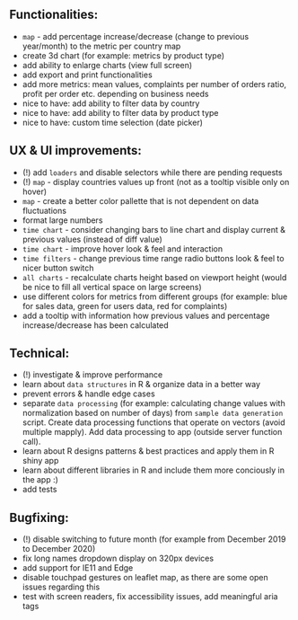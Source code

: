 ## Functionalities:
- `map` - add percentage increase/decrease (change to previous year/month) to the metric per country map
- create 3d chart (for example: metrics by product type)
- add ability to enlarge charts (view full screen)
- add export and print functionalities
- add more metrics: mean values, complaints per number of orders ratio, profit per order etc. depending on business needs
- nice to have: add ability to filter data by country
- nice to have: add ability to filter data by product type
- nice to have: custom time selection (date picker)

## UX & UI improvements:
- (!) add `loaders` and disable selectors while there are pending requests
- (!) `map` - display countries values up front (not as a tooltip visible only on hover)
- `map` - create a better color pallette that is not dependent on data fluctuations
- format large numbers
- `time chart` - consider changing bars to line chart and display current & previous values (instead of diff value)
- `time chart` - improve hover look & feel and interaction
- `time filters` - change previous time range radio buttons look & feel to nicer button switch
- `all charts` - recalculate charts height based on viewport height (would be nice to fill all vertical space on large screens)
- use different colors for metrics from different groups (for example: blue for sales data, green for users data, red for complaints)
- add a tooltip with information how previous values and percentage increase/decrease has been calculated

## Technical:
- (!) investigate & improve performance
- learn about `data structures` in R & organize data in a better way
- prevent errors & handle edge cases
- separate `data processing` (for example: calculating change values with normalization based on number of days) from `sample data generation` script. Create data processing functions that operate on vectors (avoid multiple mapply). Add data processing to app (outside server function call).
- learn about R designs patterns & best practices and apply them in R shiny app
- learn about different libraries in R and include them more conciously in the app :)
- add tests

## Bugfixing:
- (!) disable switching to future month (for example from December 2019 to December 2020)
- fix long names dropdown display on 320px devices
- add support for IE11 and Edge
- disable touchpad gestures on leaflet map, as there are some open issues regarding this
- test with screen readers, fix accessibility issues, add meaningful aria tags